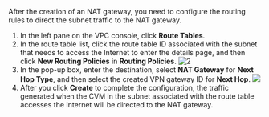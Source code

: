 After the creation of an NAT gateway, you need to configure the routing rules to direct the subnet traffic to the NAT gateway.
1. In the left pane on the VPC console, click **Route Tables**.
2. In the route table list, click the route table ID associated with the subnet that needs to access the Internet to enter the details page, and then click **New Routing Policies** in **Routing Policies**.
 ![2](https://main.qcloudimg.com/raw/86d1a69fd07814a4dc7230420ea154c5.png)
3. In the pop-up box, enter the destination, select **NAT Gateway** for **Next Hop Type**, and then select the created VPN gateway ID for **Next Hop**.
 ![](https://main.qcloudimg.com/raw/4d48231dac7395c88600884983ba5bd9.png)
4. After you click **Create** to complete the configuration, the traffic generated when the CVM in the subnet associated with the route table accesses the Internet will be directed to the NAT gateway.
